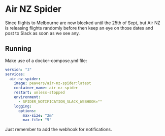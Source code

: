 # Air NZ Spider

Since flights to Melbourne are now blocked until the 25th of Sept, but Air NZ is releasing flights randomly before then
keep an eye on those dates and post to Slack as soon as we see any.

## Running

Make use of a docker-compose.yml file:

```yaml
version: "3"
services:
  air-nz-spider:
    image: peavers/air-nz-spider:latest
    container_name: air-nz-spider
    restart: unless-stopped
    environment:
      - SPIDER_NOTIFICATION_SLACK_WEBHOOK=""
    logging:
      options:
        max-size: "2m"
        max-file: "5"
```

Just remember to add the webhook for notifications. 